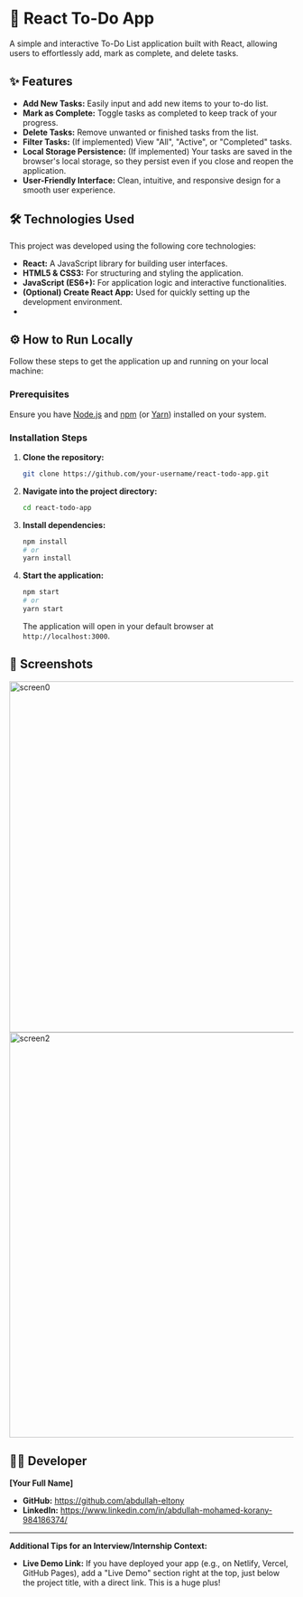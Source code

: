 
# 🚀 React To-Do App

A simple and interactive To-Do List application built with React, allowing users to effortlessly add, mark as complete, and delete tasks.

## ✨ Features

*   **Add New Tasks:** Easily input and add new items to your to-do list.
*   **Mark as Complete:** Toggle tasks as completed to keep track of your progress.
*   **Delete Tasks:** Remove unwanted or finished tasks from the list.
*   **Filter Tasks:** (If implemented) View "All", "Active", or "Completed" tasks.
*   **Local Storage Persistence:** (If implemented) Your tasks are saved in the browser's local storage, so they persist even if you close and reopen the application.
*   **User-Friendly Interface:** Clean, intuitive, and responsive design for a smooth user experience.

## 🛠️ Technologies Used

This project was developed using the following core technologies:

*   **React:** A JavaScript library for building user interfaces.
*   **HTML5 & CSS3:** For structuring and styling the application.
*   **JavaScript (ES6+):** For application logic and interactive functionalities.
*   **(Optional) Create React App:** Used for quickly setting up the development environment.
*   
## ⚙️ How to Run Locally

Follow these steps to get the application up and running on your local machine:

### Prerequisites

Ensure you have [Node.js](https://nodejs.org/en/) and [npm](https://www.npmjs.com/) (or [Yarn](https://yarnpkg.com/)) installed on your system.

### Installation Steps

1.  **Clone the repository:**
    ```bash
    git clone https://github.com/your-username/react-todo-app.git
    ```
2.  **Navigate into the project directory:**
    ```bash
    cd react-todo-app
    ```
3.  **Install dependencies:**
    ```bash
    npm install
    # or
    yarn install
    ```
4.  **Start the application:**
    ```bash
    npm start
    # or
    yarn start
    ```
    The application will open in your default browser at `http://localhost:3000`.

## 📸 Screenshots
<img width="1662" height="621" alt="screen0" src="https://github.com/user-attachments/assets/9cfaa826-1f92-478e-8572-8bd5fb18c21c" />
<img width="1532" height="717" alt="screen2" src="https://github.com/user-attachments/assets/0ae63e41-f3ac-46ce-8f72-a562bcb83a0f" />


## 👨‍💻 Developer

**[Your Full Name]**

*   **GitHub:** https://github.com/abdullah-eltony
*   **LinkedIn:** https://www.linkedin.com/in/abdullah-mohamed-korany-984186374/

---

**Additional Tips for an Interview/Internship Context:**

*   **Live Demo Link:** If you have deployed your app (e.g., on Netlify, Vercel, GitHub Pages), add a "Live Demo" section right at the top, just below the project title, with a direct link. This is a huge plus!

